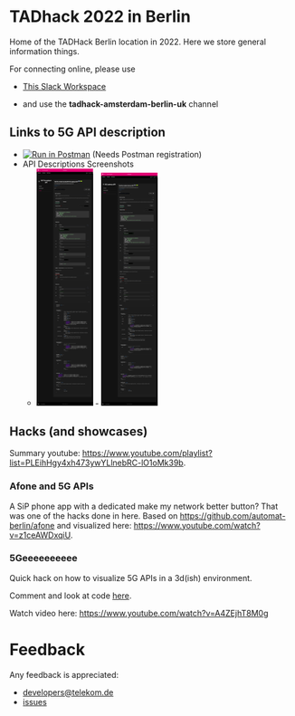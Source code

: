 # TADhack 2022 in Berlin

Home of the TADHack Berlin location in 2022. Here we store general information things.

For connecting online, please use

+ [This Slack Workspace](https://join.slack.com/t/tads/shared_invite/zt-w2blauxi-KCawLDy0NV7mv063WOdUZA)
* and use the **tadhack-amsterdam-berlin-uk** channel

## Links to 5G API description

* [![Run in Postman](https://run.pstmn.io/button.svg)](https://app.getpostman.com/run-collection/aede4e724cb321cd12a2?action=collection%2Fimport)
    (Needs Postman registration)
* API Descriptions Screenshots
    - <img src="./througputApi.jpg" width="100" /> - <img src="./latencyApi.jpg" width="100" />

## Hacks (and showcases)

Summary youtube: https://www.youtube.com/playlist?list=PLEihHgy4xh473ywYLlnebRC-lO1oMk39b.

### Afone and 5G APIs

A SiP phone app with a dedicated make my network better button? That was one of the hacks done in here. Based on https://github.com/automat-berlin/afone and visualized here: https://www.youtube.com/watch?v=z1ceAWDxqiU.

### 5Geeeeeeeeee

Quick hack on how to visualize 5G APIs in a 3d(ish) environment. 

Comment and look at code [here](https://github.com/dt-developers/tadhack-2022-5geeeeeee).

Watch video here: https://www.youtube.com/watch?v=A4ZEjhT8M0g

# Feedback

Any feedback is appreciated:

* developers@telekom.de
* [issues](https://github.com/dt-developers/tadhack-2022/issues)
